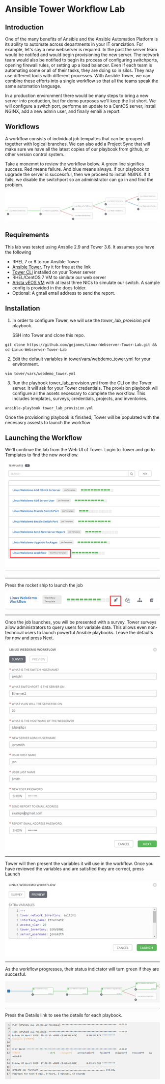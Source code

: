 # Ansible Tower Workflow Lab
## Introduction
One of the many benefits of Ansible and the Ansible Automation Platform is its ability to automate across departments in your IT oranziation.  For example, let's say a new webserver is required. In the past the server team would be notifed and would begin provisioning the new server.  The network team would also be notified to begin its process of configuring switchports, opening firewall rules, or setting up a load balancer. Even if each team is automating some or all of their tasks, they are doing so in silos.  They may use different tools with different processes. With Ansible Tower, we can combine these efforts into a single workflow so that all the teams speak the same automation language.

In a production environment there would be many steps to bring a new server into production, but for demo purposes we'll keep the list short.  We will configure a switch port, performe an update to a CentOS server, install NGINX, add a new admin user, and finally emaili a report.  

## Workflows

A workflow consists of individual job tempaltes that can be grouped together with logical branches. We can also add a Project Sync that will make sure we have all the latest copies of our playbook from github, or other version control system.

Take a monemnt to review the workflow below.  A green line signifies success.  Red means failure.  And blue means always.  If our playbook to upgrade the server is successful, then we proceed to install NGINX. If it fails, we disable the switchport so an administrator can go in and find the problem.

![Tower Workflow](docs/workflow1.png)


## Requirements

This lab was tested using Ansbile 2.9 and Tower 3.6.  It assumes you have the following

- RHEL 7 or 8 to run Ansible Tower
- [Ansible Tower](https://www.ansible.com/products/tower). Try it for free at the link 
- [Tower CLI](https://docs.ansible.com/ansible-tower/3.5.3/html/towerapi/tower_cli.html) installed on your Tower server
- RHEL/CentOS 7 VM to similute our web server
- [Arista vEOS VM](https://www.arista.com/en/support/software-download) with at least three NICs to simulate our switch.  A sample config is provided in the docs folder.
- Optional:  A gmail email address to send the report.


## Installation

1. In order to configure Tower, we will use the *tower_lab_provision.yml* playbook.   

   SSH into Tower and clone this repo.

```
git clone https://github.com/gejames/Linux-Webserver-Tower-Lab.git && cd Linux-Webserver-Tower-Lab
```

2. Edit the default variables in tower/vars/webdemo_tower.yml for your environment.  

```
vim tower/vars/webdemo_tower.yml
```

3. Run the playbook tower_lab_provision.yml from the CLI on the Tower server.  It will ask for your Tower credentials.  The provision playbook will configure all the assets necessary to complete the workflow.  This includes templates, surveys, credentials, projects, and inventories.   

```
ansible-playbook tower_lab_provision.yml
```

   Once the provisioning playbook is finished, Tower will be populated with the necesasry assests to launch the workflow

## Launching the Workflow

We'll continue the lab from the Web UI of Tower.  Login to Tower and go to Templates to find the new workflow.

![Job Templates](docs/templates1.png)

---
Press the rocket ship to launch the job

![Rocketship](docs/rocketship.png)

---
Once the job launches, you will be presented with a survey. Tower surveys allow administrators to query users for variable data.  This allows even non-technical users to launch powerful Ansible playbooks.  Leave the defaults for now and press Next.

![Survey1](docs/survey1.png)

---
Tower will then present the variables it will use in the workflow.  Once you have reviewed the variables and are satisfied they are correct, press Launch

![Survey2](docs/survey2.png)

---

As the workflow progresses, their status indictator will turn green if they are succesful.   

![Workflow2](docs/workflow2.png)

---

Press the Details link to see the details for each playbook.

![Details](docs/details1.png)


